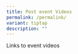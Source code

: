 ```yaml
---
title: Post event Videos
permalink: /permalink/
variant: tiptap
description: ""
---
```

<p>Links to event videos</p>